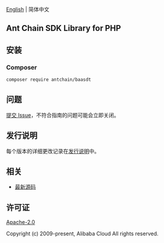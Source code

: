 [English](README.md) | 简体中文

## Ant Chain SDK Library for PHP

## 安装

### Composer

```bash
composer require antchain/baasdt
```

## 问题

[提交 Issue](https://github.com/alipay/antchain-openapi-sdk-php/issues/new)，不符合指南的问题可能会立即关闭。

## 发行说明

每个版本的详细更改记录在[发行说明](./ChangeLog.txt)中。

## 相关

* [最新源码](https://github.com/alipay/antchain-openapi-sdk-php)

## 许可证

[Apache-2.0](http://www.apache.org/licenses/LICENSE-2.0)

Copyright (c) 2009-present, Alibaba Cloud All rights reserved.
